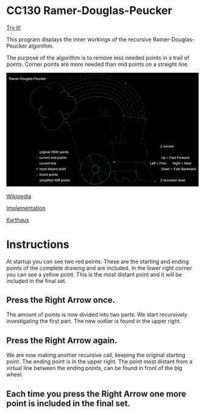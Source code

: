 # CC130 Ramer-Douglas-Peucker

[Try it!](https://christernilsson.github.io/Lab/2019/014-Ramer-Douglas-Peucker\index.html)

This program displays the inner workings of the recursive Ramer-Douglas-Peucker algorithm.

The purpose of the algorithm is to remove less needed points in a trail of points.
Corner points are more needed than mid points on a straight line.

![RDP](https://github.com/ChristerNilsson/Lab/blob/master/2019/014-Ramer-Douglas-Peucker/Capture.JPG)

[Wikipedia](https://en.wikipedia.org/wiki/Ramer%E2%80%93Douglas%E2%80%93Peucker_algorithm)

[Implementation](http://mourner.github.io/simplify-js/)

[Karthaus](https://karthaus.nl/rdp/)

# Instructions

At startup you can see two red points. These are the starting and ending points of the complete drawing and are included.
In the lower right corner you can see a yellow point. This is the most distant point and it will be included in the final set.

## Press the Right Arrow once.

The amount of points is now divided into two parts. We start recursively investigating the first part. The new outlier is found in the upper right. 

## Press the Right Arrow again.

We are now making another recursive call, keeping the original starting point.
The ending point is in the upper right. The point most distant from a virtual line between the ending points, can be found in front of the big wheel.

## Each time you press the Right Arrow one more point is included in the final set.
